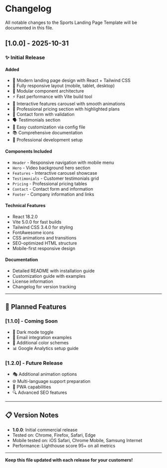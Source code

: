 # Changelog

All notable changes to the Sports Landing Page Template will be documented in this file.

## [1.0.0] - 2025-10-31

### ✨ Initial Release

#### Added
- 🎨 Modern landing page design with React + Tailwind CSS
- 📱 Fully responsive layout (mobile, tablet, desktop)
- 🧩 Modular component architecture
- ⚡ Fast performance with Vite build tool
- 🎪 Interactive features carousel with smooth animations
- 💎 Professional pricing section with highlighted plans
- 📝 Contact form with validation
- 🗣️ Testimonials section
- 🎯 Easy customization via config file
- 📚 Comprehensive documentation
- 🔧 Professional development setup

#### Components Included
- `Header` - Responsive navigation with mobile menu
- `Hero` - Video background hero section
- `Features` - Interactive carousel showcase
- `Testimonials` - Customer testimonials grid
- `Pricing` - Professional pricing tables
- `Contact` - Contact form and information
- `Footer` - Company information and links

#### Technical Features
- React 18.2.0
- Vite 5.0.0 for fast builds
- Tailwind CSS 3.4.0 for styling
- FontAwesome icons
- CSS animations and transitions
- SEO-optimized HTML structure
- Mobile-first responsive design

#### Documentation
- Detailed README with installation guide
- Customization guide with examples
- License information
- Changelog for version tracking

---

## 🔮 Planned Features

### [1.1.0] - Coming Soon
- 🌙 Dark mode toggle
- 📧 Email integration examples
- 🎨 Additional color schemes
- 📊 Google Analytics setup guide

### [1.2.0] - Future Release
- 🎭 Additional animation options
- 🌐 Multi-language support preparation
- 📱 PWA capabilities
- 🔍 Advanced SEO features

---

## 📋 Version Notes

- **1.0.0**: Initial commercial release
- Tested on: Chrome, Firefox, Safari, Edge
- Mobile tested on: iOS Safari, Chrome Mobile, Samsung Internet
- Performance: Lighthouse score 95+ on all metrics

---

**Keep this file updated with each release for your customers!**
